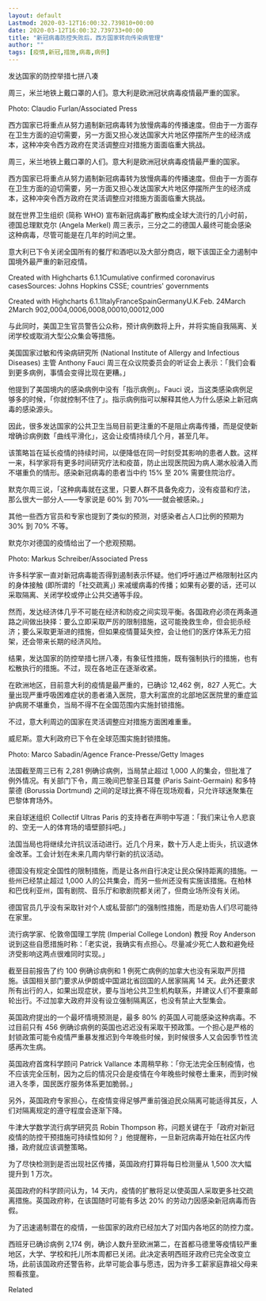 ```yaml
---
layout: default
Lastmod: 2020-03-12T16:00:32.739810+00:00
date: 2020-03-12T16:00:32.739733+00:00
title: "新冠病毒防控失败后，西方国家转向传染病管理"
author: ""
tags: [疫情,新冠,措施,病毒,病例]
---
```


发达国家的防控举措七拼八凑

周三，米兰地铁上戴口罩的人们。意大利是欧洲冠状病毒疫情最严重的国家。

Photo: Claudio Furlan/Associated Press

西方国家已将重点从努力遏制新冠病毒转为放慢病毒的传播速度。但由于一方面存在卫生方面的迫切需要，另一方面又担心发达国家大片地区停摆所产生的经济成本，这种冲突令西方政府在灵活调整应对措施方面面临重大挑战。

周三，米兰地铁上戴口罩的人们。意大利是欧洲冠状病毒疫情最严重的国家。

西方国家已将重点从努力遏制新冠病毒转为放慢病毒的传播速度。但由于一方面存在卫生方面的迫切需要，另一方面又担心发达国家大片地区停摆所产生的经济成本，这种冲突令西方政府在灵活调整应对措施方面面临重大挑战。

就在世界卫生组织 (简称 WHO) 宣布新冠病毒扩散构成全球大流行的几小时前，德国总理默克尔 (Angela Merkel) 周三表示，三分之二的德国人最终可能会感染这种病毒，尽管可能是在几年的时间之里。

意大利已下令关闭全国所有的餐厅和酒吧以及大部分商店，眼下该国正全力遏制中国境外最严重的新冠疫情。

Created with Highcharts 6.1.1Cumulative confirmed coronavirus casesSources: Johns Hopkins CSSE; countries' governments

Created with Highcharts 6.1.1ItalyFranceSpainGermanyU.K.Feb. 24March 2March 902,0004,0006,0008,00010,00012,000

与此同时，美国卫生官员警告公众称，预计病例数将上升，并将实施自我隔离、关闭学校或取消大型公众集会等措施。

美国国家过敏和传染病研究所 (National Institute of Allergy and Infectious Diseases) 主管 Anthony Fauci 周三在众议院委员会的听证会上表示：「我们会看到更多病例，事情会变得比现在更糟。」

他提到了美国境内的感染病例中没有「指示病例」。Fauci 说，当这类感染病例足够多的时候，「你就控制不住了」。指示病例指可以解释其他人为什么感染上新冠病毒的感染源头。

因此，很多发达国家的公共卫生当局目前更注重的不是阻止病毒传播，而是促使新增确诊病例数「曲线平滑化」，这会让疫情持续几个月，甚至几年。

该策略旨在延长疫情的持续时间，以便降低在同一时刻受其影响的患者人数。这样一来，科学家将有更多时间研究疗法和疫苗，防止出现医院因为病人潮水般涌入而不堪重负的情形。感染新冠病毒的患者当中约 15% 至 20% 需要住院治疗。

默克尔周三说，「这种病毒就在这里，只要人群不具备免疫力，没有疫苗和疗法，那么很大一部分人——专家说是 60% 到 70%——就会被感染。」

其他一些西方官员和专家也提到了类似的预测，对感染者占人口比例的预期为 30% 到 70% 不等。

默克尔对德国的疫情给出了一个悲观预期。

Photo: Markus Schreiber/Associated Press

许多科学家一直对新冠病毒能否得到遏制表示怀疑。他们呼吁通过严格限制社区内的身体接触 (即所谓的「社交疏离」) 来减缓病毒的传播；如果有必要的话，还可以采取隔离、关闭学校或停止公共交通等手段。

然而，发达经济体几乎不可能在经济和防疫之间实现平衡。各国政府必须在两条道路之间做出抉择：要么立即采取严厉的限制措施，这可能挽救生命，但会扼杀经济；要么采取更渐进的措施，但如果疫情蔓延失控，会让他们的医疗体系无力招架，还会带来长期的经济风险。

结果，发达国家的防控举措七拼八凑，有象征性措施，既有强制执行的措施，也有松散执行的措施。不过，现在各地正在逐渐收紧。

在欧洲地区，目前意大利的疫情是最严重的，已确诊 12,462 例，827 人死亡。大量出现严重呼吸困难症状的患者涌入医院，意大利富庶的北部地区医院里的重症监护病房不堪重负，当局不得不在全国范围内实施封锁措施。

不过，意大利周边的国家在灵活调整应对措施方面困难重重。

威尼斯。意大利政府已下令在全球范围实施封锁措施。

Photo: Marco Sabadin/Agence France-Presse/Getty Images

法国截至周三已有 2,281 例确诊病例，当局禁止超过 1,000 人的集会，但批准了例外情况。有关部门下令，周三晚间巴黎圣日耳曼 (Paris Saint-Germain) 和多特蒙德 (Borussia Dortmund) 之间的足球比赛不得在现场观看，只允许球迷聚集在巴黎体育场外。

来自球迷组织 Collectif Ultras Paris 的支持者在声明中写道：「我们来让令人悲哀的、空无一人的体育场的墙壁颤抖吧。」

法国当局也将继续允许抗议活动进行。近几个月来，数十万人走上街头，抗议退休金改革。工会计划在未来几周内举行新的抗议活动。

德国没有规定全国性的限制措施，而是让各州自行决定让民众保持距离的措施。一些州已经禁止超过 1,000 人的公共集会，而另一些州还没有实施该措施。在柏林和巴伐利亚州，国有剧院、音乐厅和歌剧院都关闭了，但商业场所没有关闭。

德国官员几乎没有采取针对个人或私营部门的强制性措施，而是劝告人们尽可能待在家里。

流行病学家、伦敦帝国理工学院 (Imperial College London) 教授 Roy Anderson 说到这些自愿措施时称：「老实说，我确实有点担心。尽量减少死亡人数和避免经济受影响这两点很难同时实现。」

截至目前报告了约 100 例确诊病例和 1 例死亡病例的加拿大也没有采取严厉措施。该国相关部门要求从伊朗或中国湖北省回国的人居家隔离 14 天。此外还要求所有出行的人，如果出现症状，要与当地公共卫生机构联系，并建议人们不要乘邮轮出行。不过加拿大政府并没有设立强制隔离区，也没有禁止大型集会。

英国政府提出的一个最坏情境预测是，最多 80% 的英国人可能感染这种病毒。不过目前只有 456 例确诊病例的英国也迟迟没有采取干预政策。一个担心是严格的封锁政策可能令疫情严重暴发推迟到今年晚些时候，到时候很多人又会因季节性流感再次生病。

英国政府首席科学顾问 Patrick Vallance 本周稍早称：「你无法完全压制疫情，也不应该完全压制，因为之后的情况只会是疫情在今年晚些时候卷土重来，而到时候进入冬季，国民医疗服务体系更加脆弱。」

另外，英国政府专家担心，在疫情变得足够严重前强迫民众隔离可能适得其反，人们对隔离规定的遵守程度会逐渐下降。

牛津大学数学流行病学研究员 Robin Thompson 称，问题关键在于「政府对新冠疫情的防控干预措施可持续性如何？」他提醒称，一旦新冠病毒开始在社区内传播，政府就应该调整策略。

为了尽快检测到是否出现社区传播，英国政府打算将每日检测量从 1,500 次大幅提升到 1 万次。

英国政府的科学顾问认为，14 天内，疫情的扩散将足以使英国人采取更多社交疏离措施。英国政府称，在该国随时可能有多达 20% 的劳动力因感染新冠病毒而告假。

为了迅速遏制潜在的疫情，一些国家的政府已经加大了对国内各地区的防控力度。

西班牙已确诊病例 2,174 例，确诊人数升至欧洲第二，在首都马德里等疫情较严重地区，大学、学校和托儿所本周都已关闭。此决定表明西班牙政府已完全改变立场，此前该国政府还警告称，此举可能会事与愿违，因为许多工薪家庭靠祖父母来照看孩童。

Related


